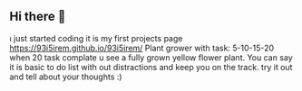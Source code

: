 ## Hi there 👋
ı just started coding it is my first projects page 
https://93i5irem.github.io/93i5irem/
Plant grower with task: 5-10-15-20 when 20 task complate u see a fully grown yellow flower plant.
You can say it is basic to do list with out distractions and keep you on the track.
try it out and tell about your thoughts :)

